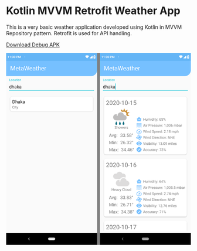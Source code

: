 # Kotlin MVVM Retrofit Weather App

This is a very basic weather application developed using Kotlin in MVVM Repository pattern. Retrofit is used for API handling.

[Download Debug APK](https://github.com/arman-bd/kotlin-mvvm-retrofit-weather-app/releases/download/v1/app-debug.apk)

![Screenshot](screenshot.png)